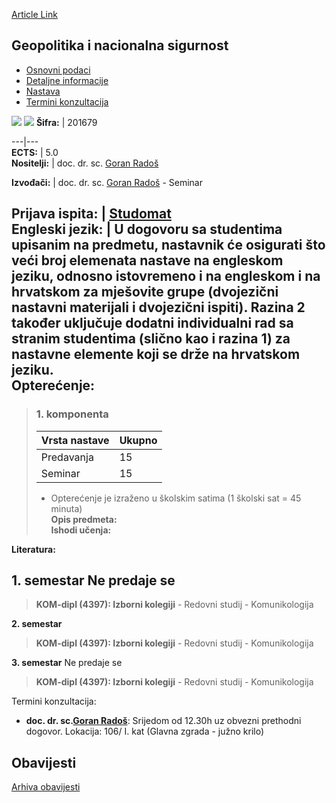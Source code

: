 [Article Link](https://www.fhs.hr/predmet/gns)

## Geopolitika i nacionalna sigurnost
  * [Osnovni podaci](https://www.fhs.hr/predmet/gns#v1id-904807_265883_1_0 "Osnovni podaci")
  * [Detaljne informacije](https://www.fhs.hr/predmet/gns#v1id-904807_265883_1_1 "Detaljne informacije")
  * [Nastava](https://www.fhs.hr/predmet/gns#v1id-904807_265883_1_2 "Nastava")
  * [Termini konzultacija](https://www.fhs.hr/predmet/gns#v1id-904807_265883_1_3 "Termini konzultacija")


[![](https://www.fhs.hr/img/flags/gif/hr.gif)](https://www.fhs.hr/predmet/gns) [![](https://www.fhs.hr/img/flags/gif/gb.gif)](https://www.fhs.hr/en/course/gans)
**Šifra:** |  201679  
  
---|---  
**ECTS:** |  5.0   
**Nositelji:** |  doc. dr. sc. [Goran Radoš](https://www.fhs.hr/djelatnik/goran.rados)   
  
**Izvođači:** |  doc. dr. sc. [Goran Radoš](https://www.fhs.hr/djelatnik/goran.rados) - Seminar  
  
**Prijava ispita:** |  [Studomat](http://www.isvu.hr/studomat)  
**Engleski jezik:** |  U dogovoru sa studentima upisanim na predmetu, nastavnik će osigurati što veći broj elemenata nastave na engleskom jeziku, odnosno istovremeno i na engleskom i na hrvatskom za mješovite grupe (dvojezični nastavni materijali i dvojezični ispiti). Razina 2 također uključuje dodatni individualni rad sa stranim studentima (slično kao i razina 1) za nastavne elemente koji se drže na hrvatskom jeziku.   
**Opterećenje:**  
---  
> ### 1. komponenta
> | Vrsta nastave | Ukupno  
> ---|---  
> Predavanja | 15  
> Seminar | 15  
> * Opterećenje je izraženo u školskim satima (1 školski sat = 45 minuta)   
**Opis predmeta:**  
> **Ishodi učenja:**  

  
**Literatura:**  

  
**1. semestar** Ne predaje se  
---  
> **KOM-dipl (4397): Izborni kolegiji** - Redovni studij - Komunikologija  
>   
  
**2. semestar**  
> **KOM-dipl (4397): Izborni kolegiji** - Redovni studij - Komunikologija  
>   
  
**3. semestar** Ne predaje se  
> **KOM-dipl (4397): Izborni kolegiji** - Redovni studij - Komunikologija  
>   
Termini konzultacija: 
  * **doc. dr. sc.[Goran Radoš](https://www.fhs.hr/djelatnik/goran.rados)**: 
Srijedom od 12.30h uz obvezni prethodni dogovor.
Lokacija: 106/ I. kat (Glavna zgrada - južno krilo) 


## Obavijesti
[Arhiva obavijesti](https://www.fhs.hr/predmet/gns?@=218rm#news_117680 "Arhiva obavijesti")
